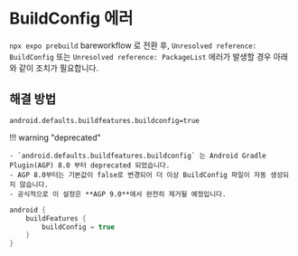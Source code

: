 # BuildConfig 에러

`npx expo prebuild` bareworkflow 로 전환 후, `Unresolved reference: BuildConfig` 또는 `Unresolved reference: PackageList` 에러가 발생할 경우 아래와 같이 조치가 필요합니다.

## 해결 방법

```jproperties title="gradle.properties"
android.defaults.buildfeatures.buildconfig=true
```

!!! warning "deprecated"

    - `android.defaults.buildfeatures.buildconfig` 는 Android Gradle Plugin(AGP) 8.0 부터 deprecated 되었습니다.
    - AGP 8.0부터는 기본값이 false로 변경되어 더 이상 BuildConfig 파일이 자동 생성되지 않습니다.
    - 공식적으로 이 설정은 **AGP 9.0**에서 완전히 제거될 예정입니다.

```groovy title="build.gradle(Module :app)"
android {
    buildFeatures {
        buildConfig = true
    }
}
```
